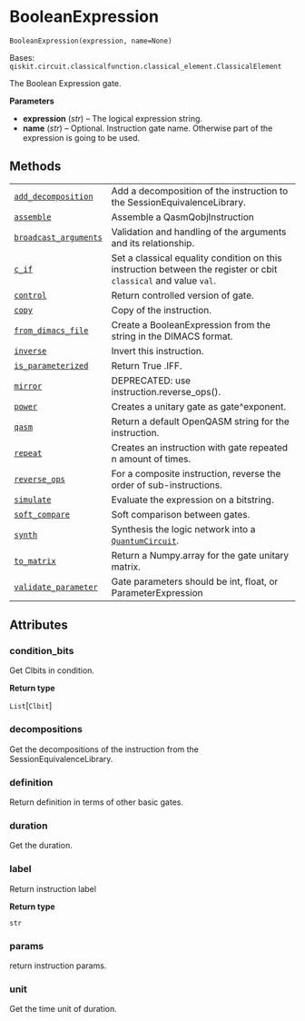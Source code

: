 # BooleanExpression



`BooleanExpression(expression, name=None)`

Bases: `qiskit.circuit.classicalfunction.classical_element.ClassicalElement`

The Boolean Expression gate.

**Parameters**

*   **expression** (*str*) – The logical expression string.
*   **name** (*str*) – Optional. Instruction gate name. Otherwise part of the expression is going to be used.

## Methods

|                                                                                                                                                                                                                                                 |                                                                                                                                                     |
| ----------------------------------------------------------------------------------------------------------------------------------------------------------------------------------------------------------------------------------------------- | --------------------------------------------------------------------------------------------------------------------------------------------------- |
| [`add_decomposition`](qiskit.circuit.classicalfunction.BooleanExpression.add_decomposition#qiskit.circuit.classicalfunction.BooleanExpression.add_decomposition "qiskit.circuit.classicalfunction.BooleanExpression.add_decomposition")         | Add a decomposition of the instruction to the SessionEquivalenceLibrary.                                                                            |
| [`assemble`](qiskit.circuit.classicalfunction.BooleanExpression.assemble#qiskit.circuit.classicalfunction.BooleanExpression.assemble "qiskit.circuit.classicalfunction.BooleanExpression.assemble")                                             | Assemble a QasmQobjInstruction                                                                                                                      |
| [`broadcast_arguments`](qiskit.circuit.classicalfunction.BooleanExpression.broadcast_arguments#qiskit.circuit.classicalfunction.BooleanExpression.broadcast_arguments "qiskit.circuit.classicalfunction.BooleanExpression.broadcast_arguments") | Validation and handling of the arguments and its relationship.                                                                                      |
| [`c_if`](qiskit.circuit.classicalfunction.BooleanExpression.c_if#qiskit.circuit.classicalfunction.BooleanExpression.c_if "qiskit.circuit.classicalfunction.BooleanExpression.c_if")                                                             | Set a classical equality condition on this instruction between the register or cbit `classical` and value `val`.                                    |
| [`control`](qiskit.circuit.classicalfunction.BooleanExpression.control#qiskit.circuit.classicalfunction.BooleanExpression.control "qiskit.circuit.classicalfunction.BooleanExpression.control")                                                 | Return controlled version of gate.                                                                                                                  |
| [`copy`](qiskit.circuit.classicalfunction.BooleanExpression.copy#qiskit.circuit.classicalfunction.BooleanExpression.copy "qiskit.circuit.classicalfunction.BooleanExpression.copy")                                                             | Copy of the instruction.                                                                                                                            |
| [`from_dimacs_file`](qiskit.circuit.classicalfunction.BooleanExpression.from_dimacs_file#qiskit.circuit.classicalfunction.BooleanExpression.from_dimacs_file "qiskit.circuit.classicalfunction.BooleanExpression.from_dimacs_file")             | Create a BooleanExpression from the string in the DIMACS format.                                                                                    |
| [`inverse`](qiskit.circuit.classicalfunction.BooleanExpression.inverse#qiskit.circuit.classicalfunction.BooleanExpression.inverse "qiskit.circuit.classicalfunction.BooleanExpression.inverse")                                                 | Invert this instruction.                                                                                                                            |
| [`is_parameterized`](qiskit.circuit.classicalfunction.BooleanExpression.is_parameterized#qiskit.circuit.classicalfunction.BooleanExpression.is_parameterized "qiskit.circuit.classicalfunction.BooleanExpression.is_parameterized")             | Return True .IFF.                                                                                                                                   |
| [`mirror`](qiskit.circuit.classicalfunction.BooleanExpression.mirror#qiskit.circuit.classicalfunction.BooleanExpression.mirror "qiskit.circuit.classicalfunction.BooleanExpression.mirror")                                                     | DEPRECATED: use instruction.reverse\_ops().                                                                                                         |
| [`power`](qiskit.circuit.classicalfunction.BooleanExpression.power#qiskit.circuit.classicalfunction.BooleanExpression.power "qiskit.circuit.classicalfunction.BooleanExpression.power")                                                         | Creates a unitary gate as gate^exponent.                                                                                                            |
| [`qasm`](qiskit.circuit.classicalfunction.BooleanExpression.qasm#qiskit.circuit.classicalfunction.BooleanExpression.qasm "qiskit.circuit.classicalfunction.BooleanExpression.qasm")                                                             | Return a default OpenQASM string for the instruction.                                                                                               |
| [`repeat`](qiskit.circuit.classicalfunction.BooleanExpression.repeat#qiskit.circuit.classicalfunction.BooleanExpression.repeat "qiskit.circuit.classicalfunction.BooleanExpression.repeat")                                                     | Creates an instruction with gate repeated n amount of times.                                                                                        |
| [`reverse_ops`](qiskit.circuit.classicalfunction.BooleanExpression.reverse_ops#qiskit.circuit.classicalfunction.BooleanExpression.reverse_ops "qiskit.circuit.classicalfunction.BooleanExpression.reverse_ops")                                 | For a composite instruction, reverse the order of sub-instructions.                                                                                 |
| [`simulate`](qiskit.circuit.classicalfunction.BooleanExpression.simulate#qiskit.circuit.classicalfunction.BooleanExpression.simulate "qiskit.circuit.classicalfunction.BooleanExpression.simulate")                                             | Evaluate the expression on a bitstring.                                                                                                             |
| [`soft_compare`](qiskit.circuit.classicalfunction.BooleanExpression.soft_compare#qiskit.circuit.classicalfunction.BooleanExpression.soft_compare "qiskit.circuit.classicalfunction.BooleanExpression.soft_compare")                             | Soft comparison between gates.                                                                                                                      |
| [`synth`](qiskit.circuit.classicalfunction.BooleanExpression.synth#qiskit.circuit.classicalfunction.BooleanExpression.synth "qiskit.circuit.classicalfunction.BooleanExpression.synth")                                                         | Synthesis the logic network into a [`QuantumCircuit`](qiskit.circuit.QuantumCircuit#qiskit.circuit.QuantumCircuit "qiskit.circuit.QuantumCircuit"). |
| [`to_matrix`](qiskit.circuit.classicalfunction.BooleanExpression.to_matrix#qiskit.circuit.classicalfunction.BooleanExpression.to_matrix "qiskit.circuit.classicalfunction.BooleanExpression.to_matrix")                                         | Return a Numpy.array for the gate unitary matrix.                                                                                                   |
| [`validate_parameter`](qiskit.circuit.classicalfunction.BooleanExpression.validate_parameter#qiskit.circuit.classicalfunction.BooleanExpression.validate_parameter "qiskit.circuit.classicalfunction.BooleanExpression.validate_parameter")     | Gate parameters should be int, float, or ParameterExpression                                                                                        |

## Attributes



### condition\_bits

Get Clbits in condition.

**Return type**

`List`\[`Clbit`]



### decompositions

Get the decompositions of the instruction from the SessionEquivalenceLibrary.



### definition

Return definition in terms of other basic gates.



### duration

Get the duration.



### label

Return instruction label

**Return type**

`str`



### params

return instruction params.



### unit

Get the time unit of duration.
